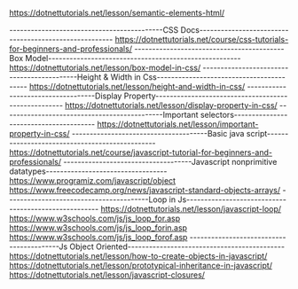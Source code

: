 https://dotnettutorials.net/lesson/semantic-elements-html/

-------------------------------------------CSS Docs------------------------------------------------------
https://dotnettutorials.net/course/css-tutorials-for-beginners-and-professionals/
------------------------------------------Box Model------------------------------------------------------
https://dotnettutorials.net/lesson/box-model-in-css/
-------------------------------------------Height & Width in Css-----------------------------------------
https://dotnettutorials.net/lesson/height-and-width-in-css/
-----------------------------------Display  Property----------------------------------------------------
https://dotnettutorials.net/lesson/display-property-in-css/
---------------------------------------------Important selectors---------------------------------------
https://dotnettutorials.net/lesson/important-property-in-css/
--------------------------------------Basic java script-----------------------------------------------
https://dotnettutorials.net/course/javascript-tutorial-for-beginners-and-professionals/
------------------------------------Javascript nonprimitive datatypes----------------------------------
https://www.programiz.com/javascript/object
https://www.freecodecamp.org/news/javascript-standard-objects-arrays/
----------------------------------------Loop in Js-----------------------------------------------------
https://dotnettutorials.net/lesson/javascript-loop/
https://www.w3schools.com/js/js_loop_for.asp
https://www.w3schools.com/js/js_loop_forin.asp
https://www.w3schools.com/js/js_loop_forof.asp
-----------------------------------------Js Object Oriented--------------------------------------------
https://dotnettutorials.net/lesson/how-to-create-objects-in-javascript/
https://dotnettutorials.net/lesson/prototypical-inheritance-in-javascript/
https://dotnettutorials.net/lesson/javascript-closures/
